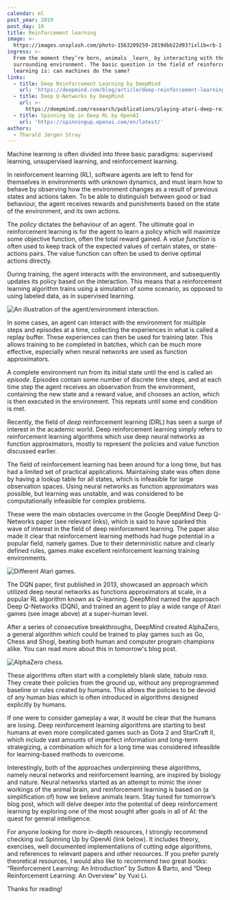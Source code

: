```yaml
---
calendar: ml
post_year: 2019
post_day: 18
title: Reinforcement learning
image: >-
  https://images.unsplash.com/photo-1563209259-2819dbb22d93?ixlib=rb-1.2.1&ixid=eyJhcHBfaWQiOjEyMDd9&auto=format&fit=crop&w=1100&q=60
ingress: >-
  From the moment they’re born, animals _learn_ by interacting with their
  surrounding environment. The basic question in the field of reinforcement
  learning is: can machines do the same?
links:
  - title: Deep Reinforcement Learning by DeepMind
    url: 'https://deepmind.com/blog/article/deep-reinforcement-learning'
  - title: Deep Q-Networks by DeepMind
    url: >-
      https://deepmind.com/research/publications/playing-atari-deep-reinforcement-learning
  - title: Spinning Up in Deep RL by OpenAI
    url: 'https://spinningup.openai.com/en/latest/'
authors:
  - Tharald Jørgen Stray
---
```

Machine learning is often divided into three basic paradigms: supervised learning, unsupervised learning, and reinforcement learning.

In reinforcement learning (RL), software agents are left to fend for themselves in environments with unknown dynamics, and must learn how to behave by observing how the environment changes as a result of previous states and actions taken. To be able to distinguish between good or bad behaviour, the agent receives rewards and punishments based on the state of the environment, and its own actions.

The _policy_ dictates the behaviour of an agent. The ultimate goal in reinforcement learning is for the agent to learn a policy which will maximize some objective function, often the total reward gained. A _value function_ is often used to keep track of the expected values of certain states, or state-actions pairs. The value function can often be used to derive optimal actions directly.

During training, the agent interacts with the environment, and subsequently updates its policy based on the interaction. This means that a reinforcement learning algorithm trains using a simulation of some scenario, as opposed to using labeled data, as in supervised learning.

![An illustration of the agent/environment interaction.](https://i.ibb.co/qkwCmBR/agent-environment.png)

In some cases, an agent can interact with the environment for multiple steps and episodes at a time, collecting the experiences in what is called a replay buffer. These experiences can then be used for training later. This allows training to be completed in batches, which can be much more effective, especially when neural networks are used as function approximators.

A complete environment run from its initial state until the end is called an _episode_. Episodes contain some number of discrete time steps, and at each time step the agent receives an observation from the environment, containing the new state and a reward value, and chooses an action, which is then executed in the environment. This repeats until some end condition is met.

Recently, the field of _deep_ reinforcement learning (DRL) has seen a surge of interest in the academic world. Deep reinforcement learning simply refers to reinforcement learning algorithms which use deep neural networks as function approximators, mostly to represent the policies and value function discussed earlier.

The field of reinforcement learning has been around for a long time, but has had a limited set of practical applications. Maintaining state was often done by having a lookup table for all states, which is infeasible for large observation spaces. Using neural networks as function approximators was possible, but learning was unstable, and was considered to be computationally infeasible for complex problems. 

These were the main obstacles overcome in the Google DeepMind Deep Q-Networks paper (see relevant links), which is said to have sparked this wave of interest in the field of deep reinforcement learning. The paper also made it clear that reinforcement learning methods had huge potential in a popular field, namely games. Due to their deterministic nature and clearly defined rules, games make excellent reinforcement learning training environments.

![Different Atari games.](https://i.ibb.co/3Fq28gn/atari.png)

The DQN paper, first published in 2013, showcased an approach which utilized deep neural networks as functions approximators at scale, in a popular RL algorithm known as Q-learning. DeepMind named the approach Deep Q-Networks (DQN), and trained an agent to play a wide range of Atari games (see image above) at a super-human level. 

After a series of consecutive breakthroughs, DeepMind created AlphaZero, a general algorithm which could be trained to play games such as Go, Chess and Shogi, beating both human and computer program champions alike. You can read more about this in tomorrow's blog post.

![AlphaZero chess.](https://i.ibb.co/fSCpXK9/chess.jpg)

These algorithms often start with a completely blank slate, _tabula rasa_. They create their policies from the ground up, without any preprogrammed baseline or rules created by humans. This allows the policies to be devoid of any human bias which is often introduced in algorithms designed explicitly by humans.

If one were to consider gameplay a war, it would be clear that the humans are losing. Deep reinforcement learning algorithms are starting to best humans at even more complicated games such as Dota 2 and StarCraft II, which include vast amounts of imperfect information and long-term strategizing, a combination which for a long time was considered infeasible for learning-based methods to overcome.

Interestingly, both of the approaches underpinning these algorithms, namely neural networks and reinforcement learning, are inspired by biology and nature. Neural networks started as an attempt to mimic the inner workings of the animal brain, and reinforcement learning is based on (a simplification of) how we believe animals learn. Stay tuned for tomorrow’s blog post, which will delve deeper into the potential of deep reinforcement learning by exploring one of the most sought after goals in all of AI: the quest for general intelligence.

For anyone looking for more in-depth resources, I strongly recommend checking out Spinning Up by OpenAI (link below). It includes theory, exercises, well documented implementations of cutting edge algorithms, and references to relevant papers and other resources. If you prefer purely theoretical resources, I would also like to recommend two great books: “Reinforcement Learning: An Introduction” by Sutton & Barto, and “Deep Reinforcement Learning: An Overview” by Yuxi Li. 

Thanks for reading!
